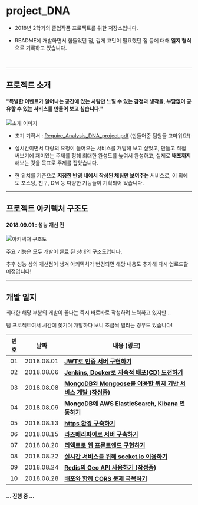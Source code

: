 # project_DNA

* 2018년 2학기의 졸업작품 프로젝트를 위한 저장소입니다.

* README에 개발하면서 힘들었던 점, 깊게 고민이 필요했던 점 등에 대해 **일지 형식**으로 기록하고 있습니다.

  ​

***

## 프로젝트 소개

#### **"특별한 이벤트가 일어나는 공간에 있는 사람만 느낄 수 있는 감정과 생각을, 부담없이 공유할 수 있는 서비스를 만들어 보고 싶습니다.**"

![소개 이미지](https://blogfiles.pstatic.net/MjAxODA4MTRfMTky/MDAxNTM0MTc3NzY1MTM0.NCF4J6dMHOkkdIOZfhedD3jE3ClrDsU62BCsdAeryVog.SYjZhtyBsQAmZE8KFL6X0tSj9-sHzwbr3qhSbeTFfWYg.PNG.3457soso/title.png)

- 초기 기획서 : [Require_Analysis_DNA_project.pdf](https://github.com/3457soso/project_DNA/blob/master/DNA_project.pdf) (만들어준 팀원들 고마워요!)

- 실시간이면서 다량의 요청이 들어오는 서비스를 개발해 보고 싶었고, 만들고 직접 써보기에 재미있는 주제를 정해 최대한 완성도를 높여서 완성하고, 실제로 **배포까지** 해보는 것을 목표로 주제를 잡았습니다.

- 현 위치를 기준으로 **지정한 반경 내에서 작성된 채팅만 보여주는** 서비스로, 이 외에도 포스팅, 친구, DM 등 다양한 기능들이 기획되어 있습니다.

  

***

## 프로젝트 아키텍처 구조도

#### 2018.09.01 : 성능 개선 전
![아키텍처 구조도](https://github.com/3457soso/team-project-DNA/blob/master/Resource/Arcitecture_Design_0901.png)

주요 기능은 모두 개발이 완료 된 상태의 구조도입니다.

추후 성능 상의 개선점이 생겨 아키텍처가 변경되면 해당 내용도 추가해 다시 업로드할 예정입니다!




***

## 개발 일지

최대한 해당 부분의 개발이 끝나는 즉시 바로바로 작성하려 노력하고 있지만... 

팀 프로젝트여서 시간에 쫓기며 개발하다 보니 조금씩 밀리는 경우도 있습니다!



| 번호 |    날짜    | 내용 (링크)                                                  |
| :--: | :--------: | ------------------------------------------------------------ |
|  01  | 2018.08.01 | [**JWT로 인증 서버 구현하기**](https://github.com/3457soso/project_DNA/blob/master/devLog/2018.08.01%20:%20JWT%EB%A1%9C%20%EC%9D%B8%EC%A6%9D%20%EC%84%9C%EB%B2%84%20%EA%B5%AC%ED%98%84%ED%95%98%EA%B8%B0.md) |
|  02  | 2018.08.06 | [**Jenkins, Docker로 지속적 배포(CD) 도전하기**](https://github.com/3457soso/project_DNA/blob/master/devLog/2018.08.06%20:%20Jenkins%2C%20Docker%EB%A1%9C%20%EC%A7%80%EC%86%8D%EC%A0%81%20%EB%B0%B0%ED%8F%AC(CD)%20%EB%8F%84%EC%A0%84%ED%95%98%EA%B8%B0.md) |
|  03  | 2018.08.08 | [**MongoDB와 Mongoose를 이용한 위치 기반 서비스 개발 (작성중)**](https://github.com/3457soso/team-project-DNA/blob/master/devLog/2018.08.08%20:%20MongoDB%EC%99%80%20Mongoose%EB%A5%BC%20%EC%9D%B4%EC%9A%A9%ED%95%9C%20%EC%9C%84%EC%B9%98%20%EA%B8%B0%EB%B0%98%20%EC%84%9C%EB%B9%84%EC%8A%A4%20%EA%B0%9C%EB%B0%9C.md) |
|  04  | 2018.08.09 | [**MongoDB에 AWS ElasticSearch, Kibana 연동하기**](https://github.com/3457soso/project_DNA/blob/master/devLog/2018.08.09%20:%20MongoDB%EC%97%90%20ElasticSearch%2C%20Kibana%20%EC%97%B0%EB%8F%99%ED%95%98%EA%B8%B0.md) |
|  05  | 2018.08.13 | [**https 환경 구축하기**](https://github.com/3457soso/project_DNA/blob/master/devLog/2018.08.13%20:%20SSL%EC%9D%84%20%EC%9D%B4%EC%9A%A9%ED%95%B4%20https%20%ED%99%98%EA%B2%BD%20%EA%B5%AC%EC%B6%95%ED%95%98%EA%B8%B0.md) |
|  06  | 2018.08.15 | [**라즈베리파이로 서버 구축하기**](https://github.com/3457soso/project_DNA/blob/master/devLog/2018.08.15%20:%20%EB%9D%BC%EC%A6%88%EB%B2%A0%EB%A6%AC%ED%8C%8C%EC%9D%B4%EB%A1%9C%20%EC%84%9C%EB%B2%84%20%EA%B5%AC%EC%B6%95%ED%95%98%EA%B8%B0.md) |
|  07  | 2018.08.20 | [**리액트로 웹 프론트엔드 구현하기**](https://github.com/3457soso/team-project-DNA/blob/master/devLog/2018.08.20%20:%20%EB%A6%AC%EC%95%A1%ED%8A%B8%EB%A1%9C%20%EC%9B%B9%20%ED%94%84%EB%A1%A0%ED%8A%B8%EC%97%94%EB%93%9C%20%EA%B5%AC%ED%98%84%ED%95%98%EA%B8%B0.md) |
|  08  | 2018.08.22 | [**실시간 서비스를 위해 socket.io 이용하기**](https://github.com/3457soso/team-project-DNA/blob/master/devLog/2018.08.22%20:%20%EC%8B%A4%EC%8B%9C%EA%B0%84%20%EC%84%9C%EB%B9%84%EC%8A%A4%EB%A5%BC%20%EC%9C%84%ED%95%B4%20Socket.io%20%EC%9D%B4%EC%9A%A9%ED%95%98%EA%B8%B0.md) |
|  09  | 2018.08.24 | [**Redis의 Geo API 사용하기 (작성중)**](https://github.com/3457soso/team-project-DNA/blob/master/devLog/2018.08.24%20:%20Redis%EC%9D%98%20Geo%20API%20%EC%82%AC%EC%9A%A9%ED%95%98%EA%B8%B0.md) |
|  10  | 2018.08.28 | [**배포와 함께 CORS 문제 극복하기**](https://github.com/3457soso/team-project-DNA/blob/master/devLog/2018.08.28%20:%20%EB%B0%B0%ED%8F%AC%EC%99%80%20%ED%95%A8%EA%BB%98%20CORS%20%EB%AC%B8%EC%A0%9C%20%EA%B7%B9%EB%B3%B5%ED%95%98%EA%B8%B0.md) |

#### 

**... 진행 중 ...**
